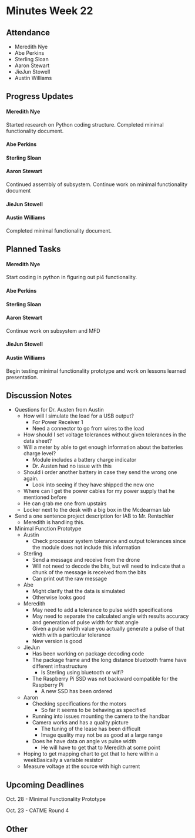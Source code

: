 # Minutes Week 22

## Attendance
   - Meredith Nye
   - Abe Perkins
   - Sterling Sloan
   - Aaron Stewart
   - JieJun Stowell
   - Austin Williams

## Progress Updates
#### Meredith Nye
Started research on Python coding structure. Completed minimal functionality document.
#### Abe Perkins
#### Sterling Sloan
#### Aaron Stewart
Continued assembly of subsystem. Continue work on minimal functionality document
#### JieJun Stowell
#### Austin Williams
Completed minimal functionality document.

## Planned Tasks
#### Meredith Nye
Start coding in python in figuring out pi4 functionality.
#### Abe Perkins
#### Sterling Sloan
#### Aaron Stewart
Continue work on subsystem and MFD
#### JieJun Stowell
#### Austin Williams
Begin testing minimal functionality prototype and work on lessons learned presentation.

## Discussion Notes
- Questions for Dr. Austen from Austin
    - How will I simulate the load for a USB output?
        - For Power Receiver 1
        - Need a connector to go from wires to the load 
    - How should I set voltage tolerances without given tolerances in the data sheet?
    - Will a meter by able to get enough information about the batteries charge level?
        - Module includes a battery charge indicator
        - Dr. Austen had no issue with this
    - Should i order another battery in case they send the wrong one again. 
        - Look into seeing if they have shipped the new one
    - Where can I get the power cables for my power supply that he mentioned before
    - He can grab me one from upstairs
    - Locker next to the desk with a big box in the Mcdearman lab
- Send a one sentence project description for IAB to Mr. Rentschler
    - Meredith is handling this.
- Minimal Function Prototype
    - Austin
        - Check processor system tolerance and output tolerances since the module does not include this information
    - Sterling
        - Send a message and receive from the drone
        - Will not need to decode the bits, but will need to indicate that a chunk of the message is received from the bits
        - Can print out the raw message
    - Abe
        - Might clarify that the data is simulated
        - Otherwise looks good
    - Meredith
        - May need to add a tolerance to pulse width specifications
        - May need to separate the calculated angle with results accuracy and generation of pulse width for that angle
        - Given a pulse width value you actually generate a pulse of that width with a particular tolerance
        - New version is good
    - JieJun
        - Has been working on package decoding code
        - The package frame and the long distance bluetooth frame have different infrastructure
            - Is Sterling using bluetooth or wifi?
        - The Raspberry Pi SSD was not backward compatible for the Raspberry Pi
            - A new SSD has been ordered
    - Aaron
        - Checking specifications for the motors
            - So far it seems to be behaving as specified
        - Running into issues mounting the camera to the handbar
        - Camera works and has a quality picture
            - The tuning of the lease has been difficult
            - Image quality may not be as good at a large range
        - Does he have data on angle vs pulse width
            - He will have to get that to Meredith at some point
    - Hoping to get mapping chart to get that to here within a weekBasically a variable resistor 
    - Measure voltage at the source with high current 
## Upcoming Deadlines
Oct. 28 - Minimal Functionality Prototype

Oct. 23 - CATME Round 4
## Other
